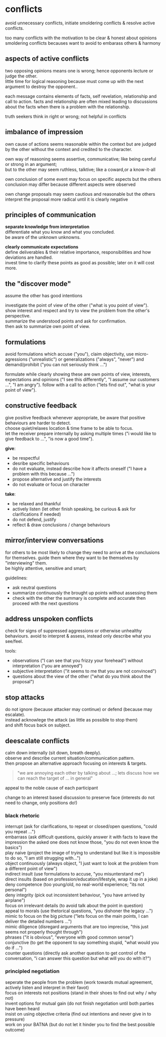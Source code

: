 # conflicts

avoid unnecessary conflicts, initiate smoldering conflicts & resolve active conflicts.

too many conflicts with the motivation to be clear & honest about opinions
smoldering conflicts becauses want to avoid to embarass others & harmony

## aspects of active conflicts

two opposing opinions means one is wrong; hence opponents lecture or judge the other.  
little time for logical reasoning because must come up with the next argument to destroy the opponent..

each message contains elements of facts, self revelation, relationship and call to action.
facts and relationship are often mixed leading to discussions about the facts when there is a problem with the relationship.

truth seekers think in right or wrong; not helpful in conflicts

## imbalance of impression
own cause of actions seems reasonable within the context
but are judged by the other without the context and credited to the character.

own way of reasoning seems assertive, communicative; like being careful or strong in an argument;   
but to the other may seem ruthless, talktive; like a coward,or a know-it-all

own conclusion of some event may focus on specific aspects
but the others conclusion may differ because different aspects were observed

own change proposals may seem cautious and reasonable
but the others interpret the proposal more radical until it is clearly negative

## principles of communication

**separate knowledge from interpretation**  
differentiate what you know and what you concluded.  
be aware of the unknown unknowns.

**clearly communicate expectations**  
define deliverables & their relative importance, responsibilities and how deviations are handled.  
invest time to clarify these points as good as possible; later on it will cost more.

## the "discover mode"

assume the other has good intentions

investigate the point of view of the other ("what is you point of view").  
show interest and respect and try to view the problem from the other's perspective.  
summarize the understood points and ask for confirmation.  
then ask to summarize own point of view.  

## formulations

avoid formulations which accuse ("you"), claim objectivity, use micro-agressions ("unrealistic") or generalizations ("always", "never") and demand/prohibit ("you can not seriously think ...")

formulate while clearly showing these are own points of view, interests, expectations and opinions ("I see this differently", "I assume our customers ...", "I am angry"). follow with a call to action ("lets find out", "what is your point of view").

## constructive feedback

give positive feedback whenever appropriate, be aware that positive behaviours are harder to detect.  
choose quiet/relaxes location & time frame to be able to focus.  
let the receiver prepare internally by asking multiple times ("i would like to give feedback to ...", "is now a good time").  

**give**:
- be respectful
- desribe specific behaviours
- do not evaluate, instead describe how it affects oneself ("I have a problem with this because ...")
- propose alternative and justify the interests
- do not evaluate or focus on character

**take**:
- be relaxed and thankful
- actively listen (let other finish speaking, be curious & ask for clarifications if needed)
- do not defend, justify
- reflect & draw conclusions / change behaviours

## mirror/interview conversations

for others to be most likely to change they need to arrive at the conclusions for themselves.  guide them where they want to be themselves by "interviewing" them.  
be highly attentive, sensitive and smart; 

guidelines:
- ask neutral questions
- summarize continuously the brought up points without assessing them
- check with the other the summary is complete and accurate then proceed with the next questions

## address unspoken conflicts

check for signs of suppressed aggressions or otherwise unhealthy behaviours.
avoid to interpret & assess, instead only describe what you see/feel.

tools:
- observations ("I can see that you frizzy your forehead") without interpretation ("you are annoyed")
- subjective interpretation ("it seems to me that you are not convinced")
- questions about the view of the other ("what do you think about the proposal")

## stop attacks

do not ignore (because attacker may continue) or defend (because may escalate).  
instead acknowlege the attack (as little as possible to stop them)  
and shift focus back on subject.  


## deescalate conflicts

calm down internally (sit down, breath deeply).  
observe and describe current situation/communication pattern.  
then propose an alternative approach focusing on interests & targets.

> "we are annoying each other by talking about ...; 
> lets discuss how we can reach the target of ... in general"

appeal to the noble cause of each participant

change to an interest based discussion to preserve face (interests do not need to change, only positions do!)

### black rhetoric

interrupt (ask for clarifications, to repeat or closed/open questions, "could you repeat ...")  
embarrass (ask difficult questions, quickly answer it with facts to leave the impression the asked one does not know those, "you do not even know the basics")  
play naive (project the image of trying to understand but like it is impossible to do so, "I am still strugging with...")  
object continuously (always object, "I just want to look at the problem from a different point of view")  
indirect insult (use formulations to accuse, "you misunterstand me")  
direct insults (based on profession/education/lifestyle, wrap it up in a joke)  
deny competence (too young/old, no real-world experience; "its not personal")  
deny integrity (pick out inconsistent behaviour, "you have arrived by airplane")  
focus on irrelevant details (to avoid talk about the point in question)  
appeal to morals (use thetorical questions, "you dishoner the legacy ...")
mimic to focus on the big picture ("lets focus on the main points, I can deliver the detailed numbers ...")  
mimic diligence (disregard arguments that are too imprecise, "this just seems not properly thought through")  
phrases ("it is obvious", "everyone with good common sense")  
conjunctive (to get the opponent to say something stupid, "what would you do if ...")  
counter questions (directly ask another question to get control of the conversation, "i can answer this question but what will you do with it?")

### principled negotiation

seperate the people from the problem (work towards mutual agreement, actively listen and interpret in their favot)  
focus on interests not positions (stand in their shoes to find out why / why not)  
invent options for mutual gain (do not finish negotiation until both parties have been heard  
insist on using objective criteria (find out intentions and never give in to pressure)  
work on your BATNA (but do not let it hinder you to find the best possible outcome)
